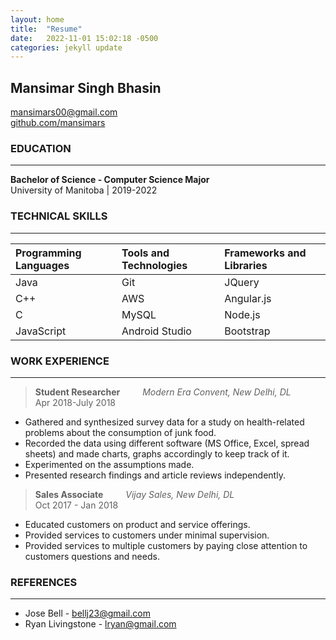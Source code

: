 ```yaml
---
layout: home
title:  "Resume"
date:   2022-11-01 15:02:18 -0500
categories: jekyll update
---
```


## **Mansimar Singh Bhasin**            
mansimars00@gmail.com \
[github.com/mansimars](https://github.com/mansimars) 

### **EDUCATION**
---
**Bachelor of Science - Computer Science Major** \
University of Manitoba | 2019-2022              

### **TECHNICAL SKILLS**
---

Programming Languages | Tools and Technologies | Frameworks and Libraries
:---|:---|:---
Java | Git | JQuery
C++ | AWS | Angular.js
C | MySQL | Node.js
JavaScript| Android Studio | Bootstrap

### **WORK EXPERIENCE**
---

> **Student Researcher** &emsp;&emsp; _Modern Era Convent, New Delhi, DL_ \
Apr 2018-July 2018
* Gathered and synthesized survey data for a study on health-related problems about the consumption of junk food.
* Recorded the data using different software (MS Office, Excel, spread sheets) and made charts, graphs accordingly to keep track of it.
* Experimented on the assumptions made.
* Presented research findings and article reviews independently.


> **Sales Associate** &emsp;&emsp; _Vijay Sales, New Delhi, DL_ \
Oct 2017 - Jan 2018
* Educated customers on product and service offerings.
* Provided services to customers under minimal supervision.
* Provided services to multiple customers by paying close attention to customers questions and needs.


### **REFERENCES**
---

* Jose Bell - bellj23@gmail.com
* Ryan Livingstone - lryan@gmail.com


